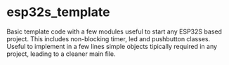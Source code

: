 # esp32s_template

Basic template code with a few modules useful to start any ESP32S based project.
This includes non-blocking timer, led and pushbutton classes.
Useful to implement in a few lines simple objects tipically required in any project, leading to a cleaner main file.

